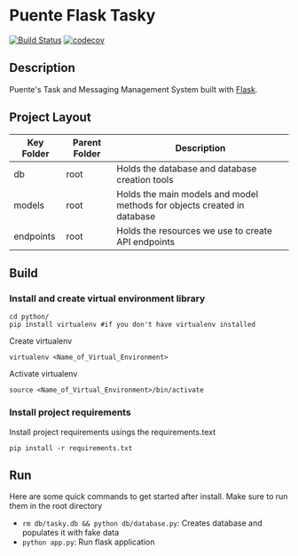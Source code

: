# Puente Flask Tasky
[![Build Status](https://travis-ci.com/hopetambala/puente-flask-tasky.svg?branch=master)](https://travis-ci.com/hopetambala/puente-flask-tasky)
[![codecov](https://codecov.io/gh/hopetambala/puente-flask-tasky/branch/master/graph/badge.svg)](https://codecov.io/gh/hopetambala/puente-flask-tasky)

## Description
Puente's Task and Messaging Management System built with [Flask](https://flask.palletsprojects.com/en/1.1.x/). 

## Project Layout
| Key Folder | Parent Folder | Description |
| - | - | - |
| db | root | Holds the database and database creation tools | 
| models | root | Holds the main models and model methods for objects created in database | 
| endpoints | root | Holds the resources we use to create API endpoints | 

## Build 
### Install and create virtual environment library
```
cd python/
pip install virtualenv #if you don't have virtualenv installed 
```

Create virtualenv
```
virtualenv <Name_of_Virtual_Environment>
```

Activate virtualenv
```
source <Name_of_Virtual_Environment>/bin/activate
```
### Install project requirements
Install project requirements usings the requirements.text
```
pip install -r requirements.txt
```

## Run
Here are some quick commands to get started after install. Make sure to run them in the root directory

- `rm db/tasky.db && python db/database.py`: Creates database and populates it with fake data
- `python app.py`: Run flask application

<!-- ## Endpoints
Active endpoints

GET /users _i.e. http://127.0.0.1:5000/users_

GET /users/name _i.e. http://127.0.0.1:5000/users/name_

DELETE /users/name 

POST /register

GET /products _i.e. http://127.0.0.1:5000/products_

GET /product/name _i.e. http://127.0.0.1:5000/product/name_

POST /product/name

GET /history/name _i.e. http://127.0.0.1:5000/history/name_

POST /shopping

POST /auth -->